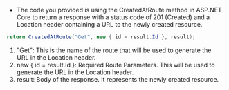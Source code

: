 ﻿- The code you provided is using the CreatedAtRoute method in ASP.NET Core to return a response with a status code of 201 (Created) and a Location header containing a URL to the newly created resource.
```c#
return CreatedAtRoute("Get", new { id = result.Id }, result);
```
1. "Get": This is the name of the route that will be used to generate the URL in the Location header.
2. new { id = result.Id }: Required Route Parameters. This will be used to generate the URL in the Location header.
3. result: Body of the response. It represents the newly created resource.